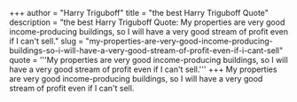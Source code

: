 +++
author = "Harry Triguboff"
title = "the best Harry Triguboff Quote"
description = "the best Harry Triguboff Quote: My properties are very good income-producing buildings, so I will have a very good stream of profit even if I can't sell."
slug = "my-properties-are-very-good-income-producing-buildings-so-i-will-have-a-very-good-stream-of-profit-even-if-i-cant-sell"
quote = '''My properties are very good income-producing buildings, so I will have a very good stream of profit even if I can't sell.'''
+++
My properties are very good income-producing buildings, so I will have a very good stream of profit even if I can't sell.
